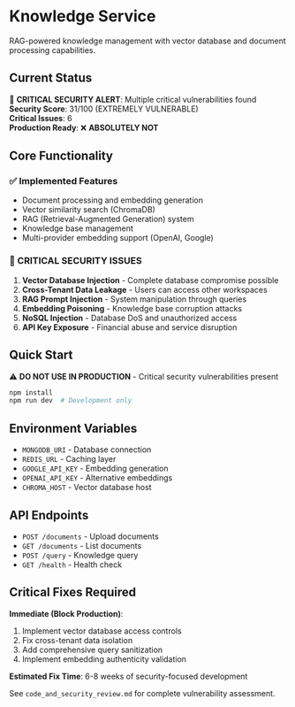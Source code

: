 # Knowledge Service

RAG-powered knowledge management with vector database and document processing capabilities.

## Current Status

🚨 **CRITICAL SECURITY ALERT**: Multiple critical vulnerabilities found  
**Security Score**: 31/100 (EXTREMELY VULNERABLE)  
**Critical Issues**: 6  
**Production Ready**: ❌ **ABSOLUTELY NOT**

## Core Functionality

### ✅ Implemented Features
- Document processing and embedding generation
- Vector similarity search (ChromaDB)
- RAG (Retrieval-Augmented Generation) system
- Knowledge base management
- Multi-provider embedding support (OpenAI, Google)

### 🚨 CRITICAL SECURITY ISSUES

1. **Vector Database Injection** - Complete database compromise possible
2. **Cross-Tenant Data Leakage** - Users can access other workspaces
3. **RAG Prompt Injection** - System manipulation through queries  
4. **Embedding Poisoning** - Knowledge base corruption attacks
5. **NoSQL Injection** - Database DoS and unauthorized access
6. **API Key Exposure** - Financial abuse and service disruption

## Quick Start

⚠️ **DO NOT USE IN PRODUCTION** - Critical security vulnerabilities present

```bash
npm install
npm run dev  # Development only
```

## Environment Variables
- `MONGODB_URI` - Database connection
- `REDIS_URL` - Caching layer  
- `GOOGLE_API_KEY` - Embedding generation
- `OPENAI_API_KEY` - Alternative embeddings
- `CHROMA_HOST` - Vector database host

## API Endpoints
- `POST /documents` - Upload documents
- `GET /documents` - List documents
- `POST /query` - Knowledge query
- `GET /health` - Health check

## Critical Fixes Required

**Immediate (Block Production)**:
1. Implement vector database access controls
2. Fix cross-tenant data isolation
3. Add comprehensive query sanitization
4. Implement embedding authenticity validation

**Estimated Fix Time**: 6-8 weeks of security-focused development

See `code_and_security_review.md` for complete vulnerability assessment.